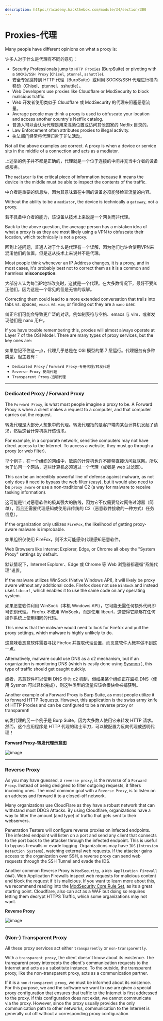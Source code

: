 ```yaml
---
description: https://academy.hackthebox.com/module/34/section/300
---
```


# Proxies-代理

Many people have different opinions on what a proxy is:

许多人对于什么是代理有不同的意见：

* Security Professionals jump to `HTTP Proxies` (BurpSuite) or pivoting with a `SOCKS/SSH Proxy` (`Chisel`, `ptunnel`, `sshuttle`).
* 安全专家跳转到 HTTP 代理（BurpSuite）或利用 SOCKS/SSH 代理进行横向移动（Chisel、ptunnel、sshuttle）。
* Web Developers use proxies like Cloudflare or ModSecurity to block malicious traffic.
* Web 开发者使用类似于 Cloudflare 或 ModSecurity 的代理来阻塞恶意流量。
* Average people may think a proxy is used to obfuscate your location and access another country's Netflix catalog.
* 普通人可以会认为代理是用来混淆位置或访问其他国家的 Netflix 目录的。
* Law Enforcement often attributes proxies to illegal activity.
* 执法部门经常将代理归咎于非法活动。

Not all the above examples are correct. A proxy is when a device or service sits in the middle of a connection and acts as a mediator.&#x20;

上述举的例子并不都是正确的，代理就是一个位于连接的中间并充当中介者的设备或服务。

The `mediator` is the critical piece of information because it means the device in the middle must be able to inspect the contents of the traffic.&#x20;

中介者是重要的信息块，因为其意味着在中间的设备必须能够检查流量的内容。

Without the ability to be a `mediator`, the device is technically a `gateway`, not a proxy.

若不具备中介者的能力，该设备从技术上来说是一个网关而非代理。

Back to the above question, the average person has a mistaken idea of what a proxy is as they are most likely using a VPN to obfuscate their location, which technically is not a proxy.&#x20;

回到上述问题，普通人对于什么是代理有一个误解，因为他们也许会使用VPN来混淆他们的位置，但是这从技术上来说并不是代理。

Most people think whenever an IP Address changes, it is a proxy, and in most cases, it's probably best not to correct them as it is a common and harmless **misconception**.&#x20;

大部分人认为每当IP地址改变时，这就是一个代理。在大多数情况下，最好不要纠正他们，因为这是一个常见的但是无害的误解。

Correcting them could lead to a more extended conversation that trails into tabs vs. spaces, `emacs` vs. `vim`, or finding out they are a `nano` user.

纠正它们可能会导致更广泛的对话，例如制表符与空格、emacs 与 vim，或者发现他们是 nano 用户。

If you have trouble remembering this, proxies will almost always operate at Layer 7 of the OSI Model. There are many types of proxy services, but the key ones are:

如果您记不住这一点，代理几乎总是在 OSI 模型的第 7 层运行。代理服务有多种类型，但主要有：

* `Dedicated Proxy` / `Forward Proxy-专用代理/转发代理`
* `Reverse Proxy-反向代理`
* `Transparent Proxy-透明代理`

***

### Dedicated Proxy / Forward Proxy

The `Forward Proxy`, is what most people imagine a proxy to be. A Forward Proxy is when a client makes a request to a computer, and that computer carries out the request.

转发代理是大部分人想象中的代理。转发代理指的是客户端向某台计算机发起了请求，然后这台计算机执行该请求。

For example, in a corporate network, sensitive computers may not have direct access to the Internet. To access a website, they must go through a proxy (or web filter).&#x20;

举个例子，在一个组织的网络中，敏感的计算机也许不能够直接访问互联网。所以为了访问一个网站，这些计算机必须通过一个代理（或者是 web 过滤器）。

This can be an incredibly powerful line of defense against malware, as not only does it need to bypass the web filter (easy), but it would also need to be `proxy aware` or use a non-traditional C2 (a way for malware to receive tasking information).

这可能是针对恶意软件的极其强大的防线，因为它不仅需要绕过网络过滤器（简单），而且还需要代理感知或使用非传统的 C2（恶意软件接收的一种方式）任务信息）。

&#x20;If the organization only utilizes `FireFox`, the likelihood of getting proxy-aware malware is improbable.

如果组织仅使用 FireFox，则不太可能感染代理感知恶意软件。

Web Browsers like Internet Explorer, Edge, or Chrome all obey the "System Proxy" settings by default.&#x20;

默认情况下，Internet Explorer、Edge 或 Chrome 等 Web 浏览器都遵循“系统代理”设置。

If the malware utilizes WinSock (Native Windows API), it will likely be proxy aware without any additional code. Firefox does not use `WinSock` and instead uses `libcurl`, which enables it to use the same code on any operating system.&#x20;

如果恶意软件利用 WinSock（本机 Windows API），它可能无需任何额外代码即可识别代理。 Firefox 不使用 WinSock，而是使用 libcurl，这使得它能够在任何操作系统上使用相同的代码。

This means that the malware would need to look for Firefox and pull the proxy settings, which malware is highly unlikely to do.

这意味着恶意软件需要寻找 Firefox 并提取代理设置，而恶意软件大概率做不到这一点。

Alternatively, malware could use DNS as a c2 mechanism, but if an organization is monitoring DNS (which is easily done using [Sysmon](https://medium.com/falconforce/sysmon-11-dns-improvements-and-filedelete-events-7a74f17ca842) ), this type of traffic should get caught quickly.

或者，恶意软件可以使用 DNS 作为 c2 机制，但如果某个组织正在监视 DNS（使用 Sysmon 可以轻松完成），则这种类型的流量应该会很快会被捕获到。

Another example of a Forward Proxy is Burp Suite, as most people utilize it to forward HTTP Requests. However, this application is the swiss army knife of HTTP Proxies and can be configured to be a reverse proxy or transparent!

转发代理的另一个例子是 Burp Suite，因为大多数人使用它来转发 HTTP 请求。然而，这个应用程序是 HTTP 代理的瑞士军刀，可以被配置为反向代理或透明代理！

**Forward Proxy-转发代理示意图**

![image](https://academy.hackthebox.com/storage/modules/34/redesigned/forward\_proxy.png)

***

### Reverse Proxy

As you may have guessed, a `reverse proxy`, is the reverse of a `Forward Proxy`. Instead of being designed to filter outgoing requests, it filters incoming ones. The most common goal with a `Reverse Proxy`, is to listen on an address and forward it to a closed-off network.

Many organizations use CloudFlare as they have a robust network that can withstand most DDOS Attacks. By using Cloudflare, organizations have a way to filter the amount (and type) of traffic that gets sent to their webservers.

Penetration Testers will configure reverse proxies on infected endpoints. The infected endpoint will listen on a port and send any client that connects to the port back to the attacker through the infected endpoint. This is useful to bypass firewalls or evade logging. Organizations may have `IDS` (`Intrusion Detection Systems`), watching external web requests. If the attacker gains access to the organization over SSH, a reverse proxy can send web requests through the SSH Tunnel and evade the IDS.

Another common Reverse Proxy is `ModSecurity`, a `Web Application Firewall` (`WAF`). Web Application Firewalls inspect web requests for malicious content and block the request if it is malicious. If you want to learn more about this, we recommend reading into the [ModSecurity Core Rule Set](https://owasp.org/www-project-modsecurity-core-rule-set/), as its a great starting point. Cloudflare, also can act as a WAF but doing so requires letting them decrypt HTTPS Traffic, which some organizations may not want.

**Reverse Proxy**

![image](https://academy.hackthebox.com/storage/modules/34/redesigned/reverse\_proxy.png)

***

### (Non-) Transparent Proxy

All these proxy services act either `transparently` or `non-transparently`.

With a `transparent proxy`, the client doesn't know about its existence. The transparent proxy intercepts the client's communication requests to the Internet and acts as a substitute instance. To the outside, the transparent proxy, like the non-transparent proxy, acts as a communication partner.

If it is a `non-transparent proxy`, we must be informed about its existence. For this purpose, we and the software we want to use are given a special proxy configuration that ensures that traffic to the Internet is first addressed to the proxy. If this configuration does not exist, we cannot communicate via the proxy. However, since the proxy usually provides the only communication path to other networks, communication to the Internet is generally cut off without a corresponding proxy configuration.
